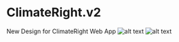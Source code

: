 # ClimateRight.v2
New Design for ClimateRight Web App
![alt text](https://i.postimg.cc/520S6LRj/resized1.png)
![alt text](https://i.ibb.co/S0D42GC/Screenshot-2022-03-27-at-03-36-38.png)
